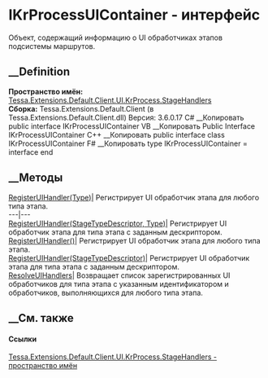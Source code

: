 # IKrProcessUIContainer - интерфейс
Объект, содержащий информацию о UI обработчиках этапов подсистемы маршрутов.
## __Definition
 **Пространство имён:**
[Tessa.Extensions.Default.Client.UI.KrProcess.StageHandlers](N_Tessa_Extensions_Default_Client_UI_KrProcess_StageHandlers.htm)  
 **Сборка:** Tessa.Extensions.Default.Client (в
Tessa.Extensions.Default.Client.dll) Версия: 3.6.0.17
C# __Копировать
     public interface IKrProcessUIContainer
VB __Копировать
     Public Interface IKrProcessUIContainer
C++ __Копировать
     public interface class IKrProcessUIContainer
F# __Копировать
     type IKrProcessUIContainer = interface end
##  __Методы
[RegisterUIHandler(Type)](M_Tessa_Extensions_Default_Client_UI_KrProcess_StageHandlers_IKrProcessUIContainer_RegisterUIHandler.htm)|
Регистрирует UI обработчик этапа для любого типа этапа.  
---|---  
[RegisterUIHandler(StageTypeDescriptor,
Type)](M_Tessa_Extensions_Default_Client_UI_KrProcess_StageHandlers_IKrProcessUIContainer_RegisterUIHandler_1.htm)|
Регистрирует UI обработчик этапа для типа этапа с заданным дескриптором.  
[RegisterUIHandler<T>()](M_Tessa_Extensions_Default_Client_UI_KrProcess_StageHandlers_IKrProcessUIContainer_RegisterUIHandler__1.htm)|
Регистрирует UI обработчик этапа для любого типа этапа.  
[RegisterUIHandler<T>(StageTypeDescriptor)](M_Tessa_Extensions_Default_Client_UI_KrProcess_StageHandlers_IKrProcessUIContainer_RegisterUIHandler__1_1.htm)|
Регистрирует UI обработчик этапа для типа этапа с заданным дескриптором.  
[ResolveUIHandlers](M_Tessa_Extensions_Default_Client_UI_KrProcess_StageHandlers_IKrProcessUIContainer_ResolveUIHandlers.htm)|
Возвращает список зарегистрированных UI обработчиков для типа этапа с
указанным идентификатором и обработчиков, выполняющихся для любого типа этапа.  
## __См. также
#### Ссылки
[Tessa.Extensions.Default.Client.UI.KrProcess.StageHandlers - пространство
имён](N_Tessa_Extensions_Default_Client_UI_KrProcess_StageHandlers.htm)
